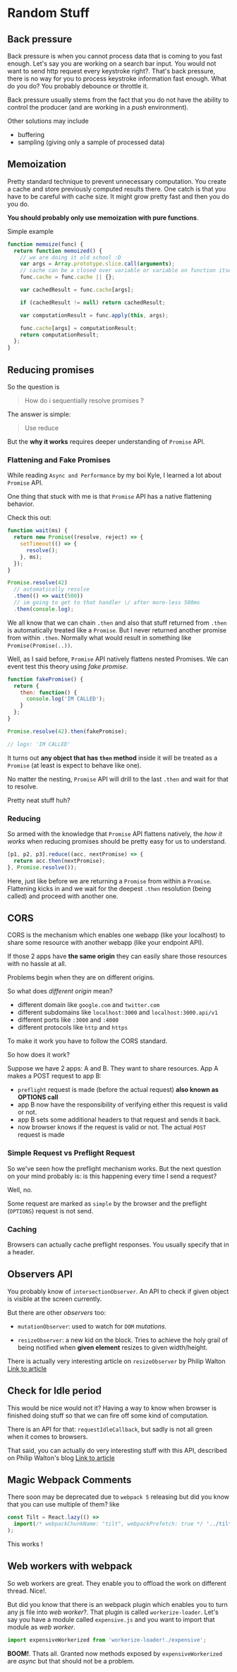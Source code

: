 # Random Stuff

## Back pressure

Back pressure is when you cannot process data that is coming to you fast enough.
Let's say you are working on a search bar input. You would not want to send http
request every keystroke right?. That's back pressure, there is no way for you to
process keystroke information fast enough. What do you do? You probably debounce
or throttle it.

Back pressure usually stems from the fact that you do not have the ability to
control the producer (and are working in a _push_ environment).

Other solutions may include

- buffering
- sampling (giving only a sample of processed data)

## Memoization

Pretty standard technique to prevent unnecessary computation. You create a cache
and store previously computed results there. One catch is that you have to be
careful with cache size. It might grow pretty fast and then you do you do.

**You should probably only use memoization with pure functions**.

Simple example

```js
function memoize(func) {
  return function memoized() {
    // we are doing it old school :D
    var args = Array.prototype.slice.call(arguments);
    // cache can be a closed over variable or variable on function itself
    func.cache = func.cache || {};

    var cachedResult = func.cache[args];

    if (cachedResult != null) return cachedResult;

    var computationResult = func.apply(this, args);

    func.cache[args] = computationResult;
    return computationResult;
  };
}
```

## Reducing promises

So the question is

> How do i sequentially resolve promises ?

The answer is simple:

> Use reduce

But the **why it works** requires deeper understanding of `Promise` API.

### Flattening and Fake Promises

While reading `Async and Performance` by my boi Kyle, I learned a lot about
`Promise` API.

One thing that stuck with me is that `Promise` API has a native flattening
behavior.

Check this out:

```js
function wait(ms) {
  return new Promise((resolve, reject) => {
    setTimeout(() => {
      resolve();
    }, ms);
  });
}

Promise.resolve(42)
  // automatically resolve
  .then(() => wait(500))
  // im going to get to that handler \/ after more-less 500ms
  .then(console.log);
```

We all know that we can chain `.then` and also that stuff returned from `.then`
is automatically treated like a `Promise`. But I never returned another promise
from within `.then`. Normally what would result in something like
`Promise(Promise(..))`.

Well, as I said before, `Promise` API natively flattens nested Promises. We can
event test this theory using _fake promise_.

```js
function fakePromise() {
  return {
    then: function() {
      console.log('IM CALLED');
    }
  };
}

Promise.resolve(42).then(fakePromise);

// logs: 'IM CALLED'
```

It turns out **any object that has `then` method** inside it will be treated as
a `Promise` (at least is expect to behave like one).

No matter the nesting, `Promise` API will drill to the last `.then` and wait for
that to resolve.

Pretty neat stuff huh?

### Reducing

So armed with the knowledge that `Promise` API flattens natively, the _how it
works_ when reducing promises should be pretty easy for us to understand.

```js
[p1, p2, p3].reduce((acc, nextPromise) => {
  return acc.then(nextPromise);
}, Promise.resolve());
```

Here, just like before we are returning a `Promise` from within a `Promise`.
Flattening kicks in and we wait for the deepest `.then` resolution (being
called) and proceed with another one.

## CORS

CORS is the mechanism which enables one webapp (like your localhost) to share
some resource with another webapp (like your endpoint API).

If those 2 apps have **the same origin** they can easily share those resources
with no hassle at all.

Problems begin when they are on different origins.

So what does _different origin_ mean?

- different domain like `google.com` and `twitter.com`
- different subdomains like `localhost:3000` and `localhost:3000.api/v1`
- different ports like `:3000` and `:4000`
- different protocols like `http` and `https`

To make it work you have to follow the CORS standard.

So how does it work?

Suppose we have 2 apps: A and B. They want to share resources. App A makes a
POST request to app B:

- `preflight` request is made (before the actual request) **also known as
  OPTIONS call**
- app B now have the responsibility of verifying either this request is valid or
  not.
- app B sets some additional headers to that request and sends it back.
- now browser knows if the request is valid or not. The actual `POST` request is
  made

### Simple Request vs Preflight Request

So we've seen how the preflight mechanism works. But the next question on your
mind probably is: is this happening every time I send a request?

Well, no.

Some request are marked as `simple` by the browser and the preflight (`OPTIONS`)
request is not send.

### Caching

Browsers can actually cache preflight responses. You usually specify that in a
header.

## Observers API

You probably know of `intersectionObserver`. An API to check if given object is
visible at the screen currently.

But there are other _observers_ too:

- `mutationObserver`: used to watch for `DOM` _mutations_.

* `resizeObserver`: a new kid on the block. Tries to achieve the holy grail of
  being notified when **given element** resizes to given width/height.

There is actually very interesting article on `resizeObserver` by Philip Walton
[Link to article](https://philipwalton.com/articles/responsive-components-a-solution-to-the-container-queries-problem/)

## Check for Idle period

This would be nice would not it? Having a way to know when browser is finished
doing stuff so that we can fire off some kind of computation.

There is an API for that: `requestIdleCallback`, but sadly is not all green when
it comes to browsers.

That said, you can actually do very interesting stuff with this API, described
on Philip Walton's blog
[Link to article](https://philipwalton.com/articles/idle-until-urgent/)

## Magic Webpack Comments

There soon may be deprecated due to `webpack 5` releasing but did you know that you can use multiple of them? like

```js
const Tilt = React.lazy(() =>
  import(/* webpackChunkName: "tilt", webpackPrefetch: true */ '../tilt')
);
```

This works !

## Web workers with webpack

So web workers are great. They enable you to offload the work on different thread. Nice!.

But did you know that there is an webpack plugin which enables you to turn any js file into _web worker_?. That plugin is called `workerize-loader`.
Let's say you have a module called `expensive.js` and you want to import that module as _web worker_.

```js
import expensiveWorkerized from 'workerize-loader!./expensive';
```

**BOOM!**. Thats all. Granted now methods exposed by `expensiveWorkerized` are _async_ but that should not be a problem.
